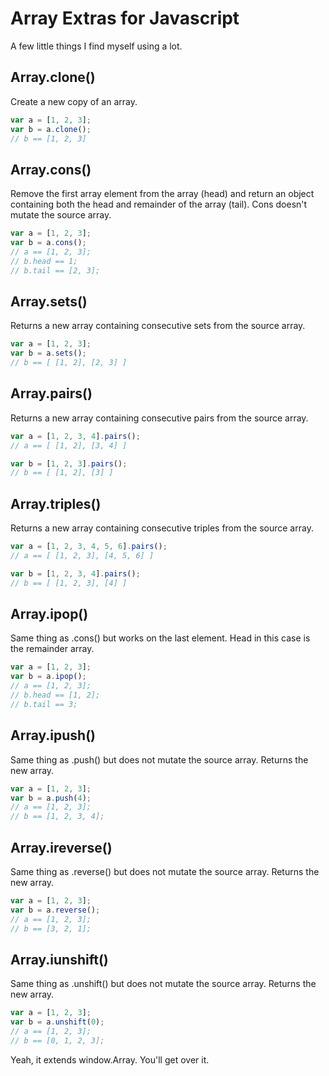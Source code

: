 
Array Extras for Javascript
===========================

A few little things I find myself using a lot.


Array.clone()
-------------
Create a new copy of an array.

```javascript
var a = [1, 2, 3];
var b = a.clone();
// b == [1, 2, 3]
```

Array.cons()
------------
Remove the first array element from the array (head) and return an object containing both the head and remainder of the array (tail).  Cons doesn't mutate the source array.

```javascript
var a = [1, 2, 3];
var b = a.cons();
// a == [1, 2, 3];
// b.head == 1;
// b.tail == [2, 3];
```

Array.sets()
------------
Returns a new array containing consecutive sets from the source array.

```javascript
var a = [1, 2, 3];
var b = a.sets();
// b == [ [1, 2], [2, 3] ]
```

Array.pairs()
------------
Returns a new array containing consecutive pairs from the source array.

```javascript
var a = [1, 2, 3, 4].pairs();
// a == [ [1, 2], [3, 4] ]

var b = [1, 2, 3].pairs();
// b == [ [1, 2], [3] ]
```

Array.triples()
------------
Returns a new array containing consecutive triples from the source array.

```javascript
var a = [1, 2, 3, 4, 5, 6].pairs();
// a == [ [1, 2, 3], [4, 5, 6] ]

var b = [1, 2, 3, 4].pairs();
// b == [ [1, 2, 3], [4] ]
```

Array.ipop()
-----------
Same thing as .cons() but works on the last element.  Head in this case is the remainder array.

```javascript
var a = [1, 2, 3];
var b = a.ipop();
// a == [1, 2, 3];
// b.head == [1, 2];
// b.tail == 3;
```

Array.ipush()
-------------
Same thing as .push() but does not mutate the source array.  Returns the new array.

```javascript
var a = [1, 2, 3];
var b = a.push(4);
// a == [1, 2, 3];
// b == [1, 2, 3, 4];
```

Array.ireverse()
-------------
Same thing as .reverse() but does not mutate the source array.  Returns the new array.

```javascript
var a = [1, 2, 3];
var b = a.reverse();
// a == [1, 2, 3];
// b == [3, 2, 1];
```

Array.iunshift()
-------------
Same thing as .unshift() but does not mutate the source array.  Returns the new array.

```javascript
var a = [1, 2, 3];
var b = a.unshift(0);
// a == [1, 2, 3];
// b == [0, 1, 2, 3];
```

Yeah, it extends window.Array.  You'll get over it.
